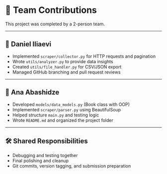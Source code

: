 # 🤝 Team Contributions

This project was completed by a 2-person team.

---

## 👤 Daniel Iliaevi

- Implemented `scraper/collector.py` for HTTP requests and pagination
- Wrote `utils/analyzer.py` to provide data insights
- Created `utils/file_handler.py` for CSV/JSON export
- Managed GitHub branching and pull request reviews


---

## 👤 Ana Abashidze

- Developed `models/data_models.py` (Book class with OOP)
- Implemented `scraper/parser.py` using BeautifulSoup
- Helped structure `main.py` and testing logic
- Wrote `README.md` and organized the project folder

---

## 🛠️ Shared Responsibilities

- Debugging and testing together
- Final polishing and cleanup
- Git commits, version tagging, and submission preparation
